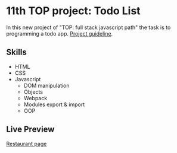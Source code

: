 # 11th TOP project: Todo List
In this new project of "TOP: full stack javascript path" the task is to programming a todo app. [Project guideline](https://www.theodinproject.com/lessons/node-path-javascript-todo-list).

## Skills
- HTML
- CSS
- Javascript
    - DOM manipulation
    - Objects
    - Webpack
    - Modules export & import
    - OOP

## Live Preview
[Restaurant page](https://jorgelg3.github.io/TheOdinProject/011-todo-list/dist)